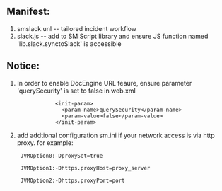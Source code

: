 
## Manifest:

1. smslack.unl -- tailored incident workflow
2. slack.js -- add to SM Script library and ensure JS function named 'lib.slack.synctoSlack' is accessible

## Notice:
1. In order to enable DocEngine URL feaure, ensure parameter 'querySecurity' is set to false in web.xml

                   <init-param>
                     <param-name>querySecurity</param-name>
                     <param-value>false</param-value>
                   </init-param>

2. add addtional configuration sm.ini if your network access is via http proxy. for example:

		JVMOption0:-DproxySet=true 
		
		JVMOption1:-Dhttps.proxyHost=proxy_server 
		
		JVMOption2:-Dhttps.proxyPort=port 

